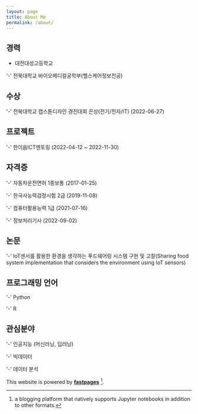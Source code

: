 ```yaml
---
layout: page
title: About Me
permalink: /about/
---
```

## 경력

 - 대전대성고등학교
 
 '-' 전북대학교 바이오메디컬공학부(헬스케어정보전공)
 
## 수상

 '-' 전북대학교 캡스톤디자인 경진대회 은상(전기/전자/IT) (2022-06-27)
 
## 프로젝트

 '-' 한이음ICT멘토링 (2022-04-12 ~ 2022-11-30)
 
## 자격증

 '-' 자동차운전면허 1종보통 (2017-01-25)
 
 '-' 한국사능력검정시험 2급 (2019-11-08)
 
 '-' 컴퓨터활용능력 1급 (2021-07-16)
 
 '-' 정보처리기사 (2022-09-02)
 
## 논문
 
 '-' IoT센서를 활용한 환경을 생각하는 푸드쉐어링 시스템 구현 및 고찰(Sharing food system implementation that considers the environment using IoT sensors)
 
## 프로그래밍 언어
 
 '-' Python
 
 '-' R

## 관심분야
 
 '-' 인공지능 (머신러닝, 딥러닝)
 
 '-' 빅데이터
 
 '-' 데이터 분석


This website is powered by **[fastpages](https://github.com/fastai/fastpages)** [^1].



[^1]:a blogging platform that natively supports Jupyter notebooks in addition to other formats.
